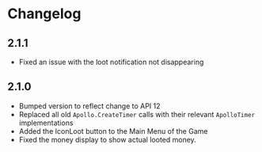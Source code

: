 # Changelog #
## 2.1.1 ##
* Fixed an issue with the loot notification not disappearing

## 2.1.0 ##
* Bumped version to reflect change to API 12
* Replaced all old `Apollo.CreateTimer` calls with their relevant `ApolloTimer` implementations
* Added the IconLoot button to the Main Menu of the Game
* Fixed the money display to show actual looted money.